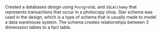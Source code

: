 Created a databases design using `PostgreSQL` and `SQLAlchemy` that represents transactions that occur in a photocopy shop. Star schema was used in the design, which is a type of schema that is  usually made to model a data warehouse system. The schema creates relationships between 3 dimenssion tables to a fact table.
